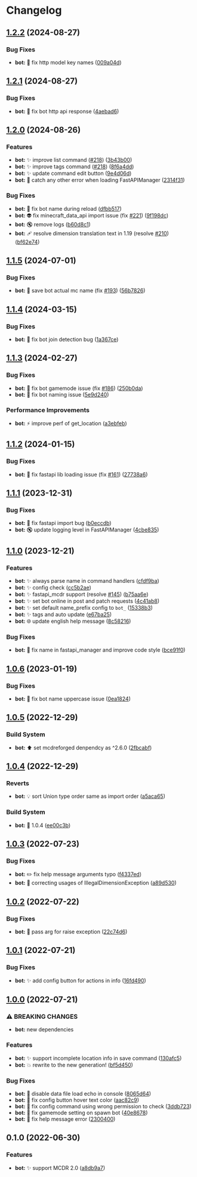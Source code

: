 # Changelog

## [1.2.2](https://github.com/AnzhiZhang/MCDReforgedPlugins/compare/bot-v1.2.1...bot-v1.2.2) (2024-08-27)


### Bug Fixes

* **bot:** 🐛 fix http model key names ([009a04d](https://github.com/AnzhiZhang/MCDReforgedPlugins/commit/009a04dea642beb1b7bb96e7f333ff02ff2076db))

## [1.2.1](https://github.com/AnzhiZhang/MCDReforgedPlugins/compare/bot-v1.2.0...bot-v1.2.1) (2024-08-27)


### Bug Fixes

* **bot:** 🐛 fix bot http api response ([4aebad6](https://github.com/AnzhiZhang/MCDReforgedPlugins/commit/4aebad628a2ed9ed44ea9f983c8536a12bfac37f))

## [1.2.0](https://github.com/AnzhiZhang/MCDReforgedPlugins/compare/bot-v1.1.5...bot-v1.2.0) (2024-08-26)


### Features

* **bot:** ✨ improve list command ([#218](https://github.com/AnzhiZhang/MCDReforgedPlugins/issues/218)) ([3b43b00](https://github.com/AnzhiZhang/MCDReforgedPlugins/commit/3b43b006043071420caa768ab39c6447c81874d8))
* **bot:** ✨ improve tags command ([#218](https://github.com/AnzhiZhang/MCDReforgedPlugins/issues/218)) ([8f6a4dd](https://github.com/AnzhiZhang/MCDReforgedPlugins/commit/8f6a4dd7bfc20adc9afcbb1992d8232d47f5abf6))
* **bot:** ✨ update command edit button ([9e4d06d](https://github.com/AnzhiZhang/MCDReforgedPlugins/commit/9e4d06dd7cfcd30f5247ea9f529f848ee53cfbe6))
* **bot:** 🥅 catch any other error when loading FastAPIManager ([2314f31](https://github.com/AnzhiZhang/MCDReforgedPlugins/commit/2314f31fabeefaa876625c9ab03d6ae13d098d62))


### Bug Fixes

* **bot:** 🐛 fix bot name during reload ([dfbb517](https://github.com/AnzhiZhang/MCDReforgedPlugins/commit/dfbb5174e269d255a51c0173a3e734feb9487a37))
* **bot:** 👽️ fix minecraft_data_api import issue (fix [#221](https://github.com/AnzhiZhang/MCDReforgedPlugins/issues/221)) ([9f198dc](https://github.com/AnzhiZhang/MCDReforgedPlugins/commit/9f198dccf0a80804436e094fabbb9922919bcd1e))
* **bot:** 🔇 remove logs ([b60d8c1](https://github.com/AnzhiZhang/MCDReforgedPlugins/commit/b60d8c19ac3936ff8f14ee67bba503620879db8d))
* **bot:** 🩹 resolve dimension translation text in 1.19 (resolve [#210](https://github.com/AnzhiZhang/MCDReforgedPlugins/issues/210)) ([bf62e74](https://github.com/AnzhiZhang/MCDReforgedPlugins/commit/bf62e747940288caa1a86acbefecd2c1af4c4010))

## [1.1.5](https://github.com/AnzhiZhang/MCDReforgedPlugins/compare/bot-v1.1.4...bot-v1.1.5) (2024-07-01)


### Bug Fixes

* **bot:** 🐛 save bot actual mc name (fix [#193](https://github.com/AnzhiZhang/MCDReforgedPlugins/issues/193)) ([56b7826](https://github.com/AnzhiZhang/MCDReforgedPlugins/commit/56b78266adacd52ac567c078dcbb42ff99ee549e))

## [1.1.4](https://github.com/AnzhiZhang/MCDReforgedPlugins/compare/bot-v1.1.3...bot-v1.1.4) (2024-03-15)


### Bug Fixes

* **bot:** 🐛 fix bot join detection bug ([1a367ce](https://github.com/AnzhiZhang/MCDReforgedPlugins/commit/1a367cecd27c9a623f91a0641167b5e4faa16af3))

## [1.1.3](https://github.com/AnzhiZhang/MCDReforgedPlugins/compare/bot-v1.1.2...bot-v1.1.3) (2024-02-27)


### Bug Fixes

* **bot:** 🐛 fix bot gamemode issue (fix [#186](https://github.com/AnzhiZhang/MCDReforgedPlugins/issues/186)) ([250b0da](https://github.com/AnzhiZhang/MCDReforgedPlugins/commit/250b0dae2a26b18f9e4c1183d442d5e2c2535787))
* **bot:** 🐛 fix bot naming issue ([5e9d240](https://github.com/AnzhiZhang/MCDReforgedPlugins/commit/5e9d24098a95b0b4aa34c2920da24373863e5c9a))


### Performance Improvements

* **bot:** ⚡️ improve perf of get_location ([a3ebfeb](https://github.com/AnzhiZhang/MCDReforgedPlugins/commit/a3ebfebe2cdb1c4a09a81870cb80f5be0a271e71))

## [1.1.2](https://github.com/AnzhiZhang/MCDReforgedPlugins/compare/bot-v1.1.1...bot-v1.1.2) (2024-01-15)


### Bug Fixes

* **bot:** 🐛 fix fastapi lib loading issue (fix [#161](https://github.com/AnzhiZhang/MCDReforgedPlugins/issues/161)) ([27738a6](https://github.com/AnzhiZhang/MCDReforgedPlugins/commit/27738a68833051de821928febac110252b532e63))

## [1.1.1](https://github.com/AnzhiZhang/MCDReforgedPlugins/compare/bot-v1.1.0...bot-v1.1.1) (2023-12-31)


### Bug Fixes

* **bot:** 🐛 fix fastapi import bug ([b0eccdb](https://github.com/AnzhiZhang/MCDReforgedPlugins/commit/b0eccdb2e66f3215d10df40a4237d18187183c4e))
* **bot:** 🔇 update logging level in FastAPIManager ([4cbe835](https://github.com/AnzhiZhang/MCDReforgedPlugins/commit/4cbe83526aff21533b181f3f30459b7f9f331584))

## [1.1.0](https://github.com/AnzhiZhang/MCDReforgedPlugins/compare/bot-v1.0.6...bot-v1.1.0) (2023-12-21)


### Features

* **bot:** ✨ always parse name in command handlers ([cfdf9ba](https://github.com/AnzhiZhang/MCDReforgedPlugins/commit/cfdf9bafee63bdab12be5d934d158b36f1e1ab7d))
* **bot:** ✨ config check ([cc5b2ae](https://github.com/AnzhiZhang/MCDReforgedPlugins/commit/cc5b2ae2263caa00165e000dcb4d751b78628636))
* **bot:** ✨ fastapi_mcdr support (resolve [#145](https://github.com/AnzhiZhang/MCDReforgedPlugins/issues/145)) ([b75aa6e](https://github.com/AnzhiZhang/MCDReforgedPlugins/commit/b75aa6e040e3db750fdc2a77f2588c0440e0d71e))
* **bot:** ✨ set bot online in post and patch requests ([4c41ab8](https://github.com/AnzhiZhang/MCDReforgedPlugins/commit/4c41ab86f2b9ca34f979c9620286b2ca016e2451))
* **bot:** ✨ set default name_prefix config to `bot_` ([15338b3](https://github.com/AnzhiZhang/MCDReforgedPlugins/commit/15338b3660c2e204e1d6e7944a97facd6210084d))
* **bot:** ✨ tags and auto update ([e67ba25](https://github.com/AnzhiZhang/MCDReforgedPlugins/commit/e67ba2549020b8d0649d2b6450c5756c1572b585))
* **bot:** 🌐 update english help message ([8c58216](https://github.com/AnzhiZhang/MCDReforgedPlugins/commit/8c5821663e707fd097bf7c2a0ed18f93c6c16b0a))


### Bug Fixes

* **bot:** 🐛 fix name in fastapi_manager and improve code style ([bce91f0](https://github.com/AnzhiZhang/MCDReforgedPlugins/commit/bce91f08e96b11bd58cbdcbd06fea998f2fa9efa))

## [1.0.6](https://github.com/AnzhiZhang/MCDReforgedPlugins/compare/bot-v1.0.5...bot-v1.0.6) (2023-01-19)


### Bug Fixes

* **bot:** 🐛 fix bot name uppercase issue ([0ea1824](https://github.com/AnzhiZhang/MCDReforgedPlugins/commit/0ea1824469e28244398fd9eb115793e4ec7be32f))

## [1.0.5](https://github.com/AnzhiZhang/MCDReforgedPlugins/compare/bot-v1.0.4...bot-v1.0.5) (2022-12-29)


### Build System

* **bot:** ⬆️ set mcdreforged denpendcy as ^2.6.0 ([2fbcabf](https://github.com/AnzhiZhang/MCDReforgedPlugins/commit/2fbcabf5ad021270b415af9a6c79b4598c725c3f))

## [1.0.4](https://github.com/AnzhiZhang/MCDReforgedPlugins/compare/bot-v1.0.3...bot-v1.0.4) (2022-12-29)


### Reverts

* **bot:** 💡 sort Union type order same as import order ([a5aca65](https://github.com/AnzhiZhang/MCDReforgedPlugins/commit/a5aca65f7ae4abb19aed5a4958d7f61857334d90))


### Build System

* **bot:** 🔖 1.0.4 ([ee00c3b](https://github.com/AnzhiZhang/MCDReforgedPlugins/commit/ee00c3b0f3e4588eb47fcdb51a275094fc14cf7a))

## [1.0.3](https://github.com/AnzhiZhang/MCDReforgedPlugins/compare/bot-v1.0.2...bot-v1.0.3) (2022-07-23)


### Bug Fixes

* **bot:** ✏️ fix help message arguments typo ([f4337ed](https://github.com/AnzhiZhang/MCDReforgedPlugins/commit/f4337ed63f2ee5f8dcc5323d7d0bc9b6becdeed3))
* **bot:** 🐛 correcting usages of IllegalDimensionException ([a89d530](https://github.com/AnzhiZhang/MCDReforgedPlugins/commit/a89d5309041bdc25c3eddbe495f6069b785f8eaf))

## [1.0.2](https://github.com/AnzhiZhang/MCDReforgedPlugins/compare/bot-v1.0.1...bot-v1.0.2) (2022-07-22)


### Bug Fixes

* **bot:** 🐛 pass arg for raise exception ([22c74d6](https://github.com/AnzhiZhang/MCDReforgedPlugins/commit/22c74d6d08a49445e3f0cb8e9f4b7ebcd6ecda94))

## [1.0.1](https://github.com/AnzhiZhang/MCDReforgedPlugins/compare/bot-v1.0.0...bot-v1.0.1) (2022-07-21)


### Bug Fixes

* **bot:** ✨ add config button for actions in info ([16fd490](https://github.com/AnzhiZhang/MCDReforgedPlugins/commit/16fd490b75374ce3b0e43c6a792bf5a5ff0d48d5))

## [1.0.0](https://github.com/AnzhiZhang/MCDReforgedPlugins/compare/bot-v0.1.0...bot-v1.0.0) (2022-07-21)


### ⚠ BREAKING CHANGES

* **bot:** new dependencies

### Features

* **bot:** ✨ support incomplete location info in  save command ([130afc5](https://github.com/AnzhiZhang/MCDReforgedPlugins/commit/130afc5d441136a695a160d2c6e5907cd3a5a4a0))
* **bot:** 💥 rewrite to the new generation! ([bf5d450](https://github.com/AnzhiZhang/MCDReforgedPlugins/commit/bf5d450e0e507a3e4e232f5b1161bf5460ea271d))


### Bug Fixes

* **bot:** 🐛 disable data file load echo in console ([8065d64](https://github.com/AnzhiZhang/MCDReforgedPlugins/commit/8065d64c03d4c6c34ab963218ea0ad93f7578353))
* **bot:** 🐛 fix config button hover text color ([aac82c9](https://github.com/AnzhiZhang/MCDReforgedPlugins/commit/aac82c9c7aeb8a5ad2b98cfca9aec08d393c7661))
* **bot:** 🐛 fix config command using wrong permission to check ([3ddb723](https://github.com/AnzhiZhang/MCDReforgedPlugins/commit/3ddb723299f3acb4038fbe00288c7c4c34afde6b))
* **bot:** 🐛 fix gamemode setting on spawn bot ([40e8678](https://github.com/AnzhiZhang/MCDReforgedPlugins/commit/40e86788c66110aa40b61ecf244d913c791c043e))
* **bot:** 🐛 fix help message error ([2300400](https://github.com/AnzhiZhang/MCDReforgedPlugins/commit/2300400f193ebf4b7073985ea19b7edbefe32a63))

## 0.1.0 (2022-06-30)


### Features

* **bot:** ✨ support MCDR 2.0 ([a8db9a7](https://github.com/AnzhiZhang/MCDReforgedPlugins/commit/a8db9a7dabd23011ab9eed81c0ca1429369581ec))
